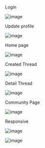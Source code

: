 Login

![image](https://github.com/vananh0107/Threads-Clone/assets/123862819/23bff3d0-72d9-4e39-a07d-d37bb2d14c0d)


Update profile

![image](https://github.com/vananh0107/Threads-Clone/assets/123862819/3fe0123b-6830-4a2d-b94c-8f32c9a09c75)


Home page

![image](https://github.com/vananh0107/Threads-Clone/assets/123862819/c563d921-c603-40ea-b151-d9f0231b3586)


Created Thread

![image](https://github.com/vananh0107/Threads-Clone/assets/123862819/133e689d-6d39-4682-b49f-f44133ceaf99)


Detail Thread

![image](https://github.com/vananh0107/Threads-Clone/assets/123862819/c076e83d-78ad-4aaa-8cc8-99ee83a58e93)

Community Page

![image](https://github.com/vananh0107/Threads-Clone/assets/123862819/ea11b6d1-5373-4129-9bfe-8e5dc721258c)

Responsive

![image](https://github.com/vananh0107/Threads-Clone/assets/123862819/e9d2988a-2906-4fb5-87ea-003b3b5440d9)

![image](https://github.com/vananh0107/Threads-Clone/assets/123862819/196ecb78-b49e-438e-b92b-0be5d0e68cbd)





